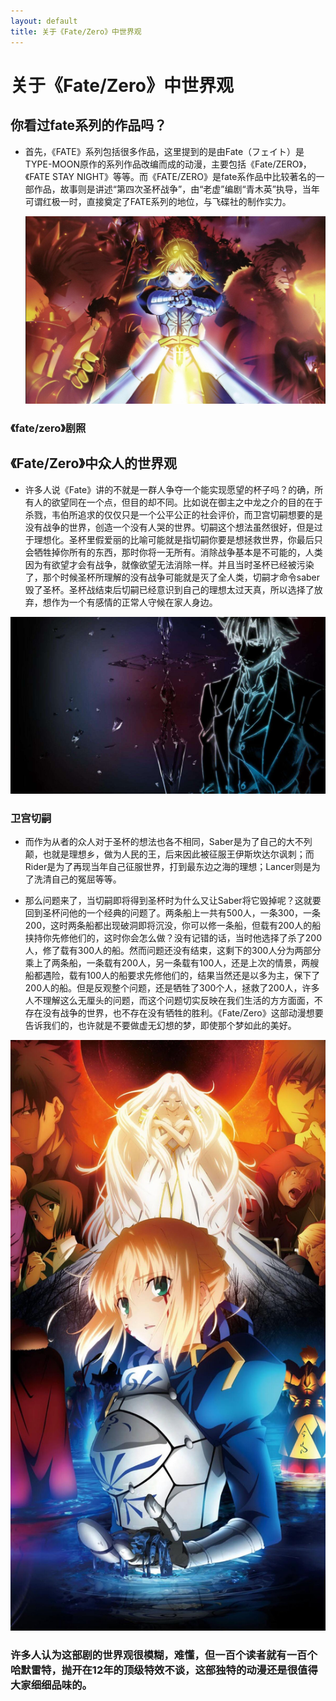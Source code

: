 ```yaml
---
layout: default
title: 关于《Fate/Zero》中世界观
---
```


# 关于《Fate/Zero》中世界观

## 你看过fate系列的作品吗？
- 首先，《FATE》系列包括很多作品，这里提到的是由Fate（フェイト）是TYPE-MOON原作的系列作品改编而成的动漫，主要包括《Fate/ZERO》，《FATE STAY NIGHT》等等。而《FATE/ZERO》是fate系作品中比较著名的一部作品，故事则是讲述“第四次圣杯战争”，由“老虚”编剧“青木英”执导，当年可谓红极一时，直接奠定了FATE系列的地位，与飞碟社的制作实力。


  ![](images\fate1.jpg)
###  《fate/zero》剧照 

## 《Fate/Zero》中众人的世界观
- 许多人说《Fate》讲的不就是一群人争夺一个能实现愿望的杯子吗？的确，所有人的欲望同在一个点，但目的却不同。比如说在御主之中龙之介的目的在于杀戮，韦伯所追求的仅仅只是一个公平公正的社会评价，而卫宫切嗣想要的是没有战争的世界，创造一个没有人哭的世界。切嗣这个想法虽然很好，但是过于理想化。圣杯里假爱丽的比喻可能就是指切嗣你要是想拯救世界，你最后只会牺牲掉你所有的东西，那时你将一无所有。消除战争基本是不可能的，人类因为有欲望才会有战争，就像欲望无法消除一样。并且当时圣杯已经被污染了，那个时候圣杯所理解的没有战争可能就是灭了全人类，切嗣才命令saber毁了圣杯。圣杯战结束后切嗣已经意识到自己的理想太过天真，所以选择了放弃，想作为一个有感情的正常人守候在家人身边。
 
![](images\fate2.jpg)
### 卫宫切嗣

- 而作为从者的众人对于圣杯的想法也各不相同，Saber是为了自己的大不列颠，也就是理想乡，做为人民的王，后来因此被征服王伊斯坎达尔讽刺；而Rider是为了再现当年自己征服世界，打到最东边之海的理想；Lancer则是为了洗清自己的冤屈等等。

- 那么问题来了，当切嗣即将得到圣杯时为什么又让Saber将它毁掉呢？这就要回到圣杯问他的一个经典的问题了。两条船上一共有500人，一条300，一条200，这时两条船都出现破洞即将沉没，你可以修一条船，但载有200人的船挟持你先修他们的，这时你会怎么做？没有记错的话，当时他选择了杀了200人，修了载有300人的船。然而问题还没有结束，这剩下的300人分为两部分乘上了两条船，一条载有200人，另一条载有100人，还是上次的情景，两艘船都遇险，载有100人的船要求先修他们的，结果当然还是以多为主，保下了200人的船。但是反观整个问题，还是牺牲了300个人，拯救了200人，许多人不理解这么无厘头的问题，而这个问题切实反映在我们生活的方方面面，不存在没有战争的世界，也不存在没有牺牲的胜利。《Fate/Zero》这部动漫想要告诉我们的，也许就是不要做虚无幻想的梦，即使那个梦如此的美好。

![](images\fate3.jpg)

### 许多人认为这部剧的世界观很模糊，难懂，但一百个读者就有一百个哈默雷特，抛开在12年的顶级特效不谈，这部独特的动漫还是很值得大家细细品味的。



